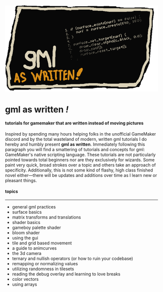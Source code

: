 ![image](/img/crosshead.gif)

# gml as written _!_
#### tutorials for gamemaker that are written instead of moving pictures

Inspired by spending many hours helping folks in the unofficial GameMaker discord and by the total wasteland of modern, written gml tutorials I do hereby and humbly present **gml as written**. Immediately following this paragraph you will find a smattering of tutorials and concepts for gml: GameMaker's native scripting language. These tutorials are not particularly pointed towards total beginners nor are they exclusively for wizards. Some paint very quick, broad strokes over a topic and others take an approach of specificity. Additionally, this is not some kind of flashy, high class finished novel either—there will be updates and additions over time as I learn new or pleasant things. 

#### topics

---

- general gml practices
- surface basics
- matrix transforms and translations
- shader basics
- gameboy palette shader
- bloom shader
- using the gui
- tile and grid based movement
- a guide to animcurves
- the 3d camera
- ternary and nullish operators (or how to ruin your codebase)
- remapping or normalizing values
- utilizing randomness in tilesets
- reading the debug overlay and learning to love breaks
- color vectors
- using arrays
